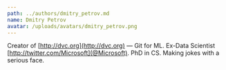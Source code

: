 ```yaml
---
path: ../authors/dmitry_petrov.md
name: Dmitry Petrov
avatar: /uploads/avatars/dmitry_petrov.png
---
```


Creator of [http://dvc.org](http://dvc.org) — Git for ML. Ex-Data Scientist
[http://twitter.com/Microsoft](@Microsoft). PhD in CS. Making jokes with a
serious face.
